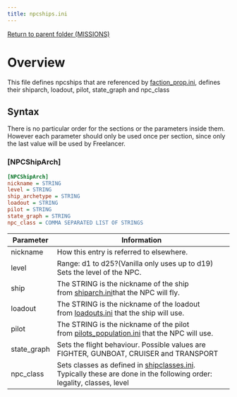 ```yaml
---
title: npcships.ini
---
```


[Return to parent folder (MISSIONS)](../../Missions/index.md)

# Overview
This file defines npcships that are referenced by [faction_prop.ini](./faction_prop.ini.md), defines their shiparch, loadout, pilot, state_graph and npc_class

## Syntax
There is no particular order for the sections or the parameters inside them. However each parameter should only be used once per section, since only the last value will be used by Freelancer.


### [NPCShipArch]

```ini
[NPCShipArch]
nickname = STRING
level = STRING
ship_archetype = STRING
loadout = STRING
pilot = STRING
state_graph = STRING
npc_class = COMMA SEPARATED LIST OF STRINGS
```

| Parameter   | Information                                                                                                                                   |
| ----------- | --------------------------------------------------------------------------------------------------------------------------------------------- |
| nickname    | How this entry is referred to elsewhere.                                                                                                      |
| level       | Range: d1 to d25?(Vanilla only uses up to d19) Sets the level of the NPC.                                                                     |
| ship        | The STRING is the nickname of the ship from [shiparch.ini](../SHIPS/shiparch.ini.md)that the NPC will fly.                                    |
| loadout     | The STRING is the nickname of the loadout from [loadouts.ini](../SHIPS/loadouts.ini.md) that the ship will use.                               |
| pilot       | The STRING is the nickname of the pilot from [pilots_population.ini](./pilots_population.ini.md) that the NPC will use.                       |
| state_graph | Sets the flight behaviour. Possible values are FIGHTER, GUNBOAT, CRUISER and TRANSPORT                                                        |
| npc_class   | Sets classes as defined in [shipclasses.ini](./shipclasses.ini.md). Typically these are done in the following order: legality, classes, level |